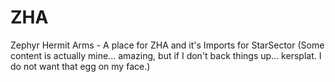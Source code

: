 # ZHA
Zephyr Hermit Arms - A place for ZHA and it's Imports for StarSector (Some content is actually mine... amazing, but if I don't back things up... kersplat. I do not want that egg on my face.)
